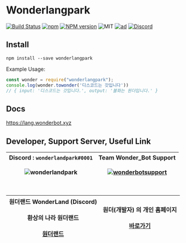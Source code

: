 
# Wonderlangpark

[![Build Status](https://travis-ci.com/wonderlandpark/wonderlangpark.svg?branch=master)](https://travis-ci.com/ttakkku/Sangoon_Is_Math)
[![npm](https://img.shields.io/npm/v/npm.svg)](https://www.npmjs.com/package/wonderlangpark)
[![NPM version](https://badge.fury.io/js/wonderlangpark.svg)](https://www.npmjs.com/package/wonderlangpark)
![MIT](https://img.shields.io/dub/l/vibe-d.svg)
[![ad](https://img.shields.io/npm/dt/wonderlangpark.svg)](https://www.npmjs.com/package/wonderlangpark)
[![Discord](https://discordapp.com/api/guilds/512553485766492171/embed.png)](https://discord.gg/Dr8BZjX)


## Install

```
npm install --save wonderlangpark
```

Example Usage:
```js
const wonder = require("wonderlangpark");
console.log(wonder.towonder('디스코드는 갓입니다'))
// { input: '디스코드는 갓입니다.', output: '불화는 원더입니다.' }
```
## Docs
https://lang.wonderbot.xyz

## Developer, Support Server, Useful Link
| Discord : `wonderlandpark#0001`<br><br>![wonderlandpark](https://images-ext-1.discordapp.net/external/4frDYmyzoZMuV--zY7Q0k03_ivPJDLq0PnYBxX9B6WI/https/cdn.discordapp.com/avatars/285185716240252929/a_1f46428b3b326727fbf5fcd5d87c9482.gif?size=256) | Team Wonder_Bot Support<br><br>[![wonderbotsupport](https://discordapp.com/api/guilds/470028725287780352/embed.png?style=banner2)](https://discord.wonderbot.xyz)
|---|---|
<br>

|원더랜드 WonderLand (Discord)<br><br>환상의 나라 원더랜드<br><br>[원더랜드](https://discord.gg/y6Yqeav)  | 원더(개발자) 의 개인 홈페이지<br><br>[바로가기](https://dev.wonderbot.xyz)
|---|---|

